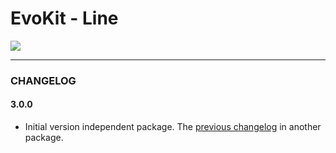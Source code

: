 # EvoKit - Line

[![](https://img.shields.io/npm/v/evokit-line.svg)](https://www.npmjs.com/package/evokit-line)

---

### CHANGELOG

#### 3.0.0

- Initial version independent package. The [previous changelog](packages/evokit/CHANGELOG.md) in another package.
